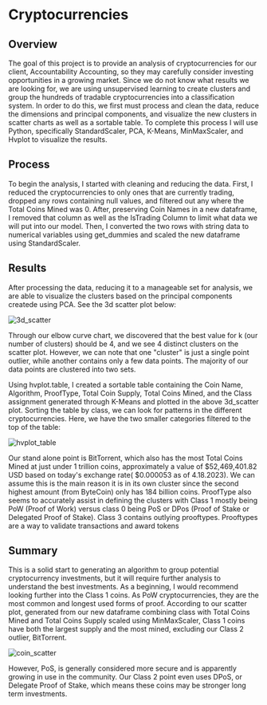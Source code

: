 # Cryptocurrencies

## Overview

The goal of this project is to provide an analysis of cryptocurrencies for our client, Accountability Accounting, so they may carefully consider investing opportunities in a growing market.  Since we do not know what results we are looking for, we are using unsupervised learning to create clusters and group the hundreds of tradable cryptocurrencies into a classification system. In order to do this, we first must process and clean the data, reduce the dimensions and principal components, and visualize the new clusters in scatter charts as well as a sortable table.  To complete this process I will use Python, specifically StandardScaler, PCA, K-Means, MinMaxScaler, and Hvplot to visualize the results.

## Process

To begin the analysis, I started with cleaning and reducing the data. First, I reduced the cryptocurrencies to only ones that are currently trading, dropped any rows containing null values, and filtered out any where the Total Coins Mined was 0. After, preserving Coin Names in a new dataframe, I removed that column as well as the IsTrading Column to limit what data we will put into our model. Then, I converted the two rows with string data to numerical variables using get_dummies and scaled the new dataframe using StandardScaler.

## Results

After processing the data, reducing it to a manageable set for analysis, we are able to visualize the clusters based on the principal components createde using PCA.  See the 3d scatter plot below:

![3d_scatter]()

Through our elbow curve chart, we discovered that the best value for k (our number of clusters) should be 4, and we see 4 distinct clusters on the scatter plot.  However, we can note that one "cluster" is just a single point outlier, while another contains only a few data points.  The majority of our data points are clustered into two sets.

Using hvplot.table, I created a sortable table containing the Coin Name, Algorithm, ProofType, Total Coin Supply, Total Coins Mined, and the Class assignment generated through K-Means and plotted in the above 3d_scatter plot. Sorting the table by class, we can look for patterns in the different cryptocurrencies.  Here, we have the two smaller categories filtered to the top of the table:

![hvplot_table]()

Our stand alone point is BitTorrent, which also has the most Total Coins Mined at just under 1 trillion coins, approximately a value of $52,469,401.82 USD based on today's exchange rate( $0.000053 as of 4.18.2023). We can assume this is the main reason it is in its own cluster since the second highest amount (from ByteCoin) only has 184 billion coins.  ProofType also seems to accurately assist in defining the clusters with Class 1 mostly being PoW (Proof of Work) versus class 0 being PoS or DPos (Proof of Stake or Delegated Proof of Stake). Class 3 contains outlying prooftypes. Prooftypes are a way to validate transactions and award tokens 

## Summary

This is a solid start to generating an algorithm to group potential cryptocurrency investments, but it will require further analysis to understand the best investments. As a beginning, I would recommend looking further into the Class 1 coins.  As PoW cryptocurrencies, they are the most common and longest used forms of proof. According to our scatter plot, generated from our new dataframe combining class with Total Coins Mined and Total Coins Supply scaled using MinMaxScaler, Class 1 coins have both the largest supply and the most mined, excluding our Class 2 outlier, BitTorrent.

![coin_scatter]()

However, PoS, is generally considered more secure and is apparently growing in use in the community. Our Class 2 point even uses DPoS, or Delegate Proof of Stake, which means these coins may be stronger long term investments.

